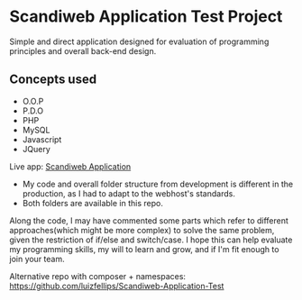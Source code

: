 # Scandiweb Application Test Project

Simple and direct application designed for evaluation of programming principles and overall back-end design.

## Concepts used
- O.O.P
- P.D.O
- PHP
- MySQL
- Javascript
- JQuery

Live app:
[Scandiweb Application](https://scandproject.000webhostapp.com/)

- My code and overall folder structure from development is different in the production, as I had to adapt to the webhost's standards.
- Both folders are available in this repo.

Along the code, I may have commented some parts which refer to different approaches(which might be more complex) to solve the same problem, given the restriction of if/else and switch/case.
I hope this can help evaluate my programming skills, my will to learn and grow, and if I'm fit enough to join your team.

Alternative repo with composer + namespaces:
https://github.com/luizfellips/Scandiweb-Application-Test
